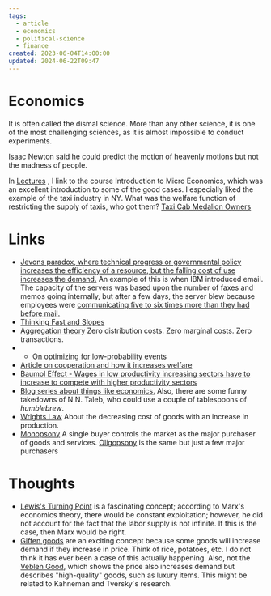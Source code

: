 ```yaml
---
tags:
  - article
  - economics
  - political-science
  - finance
created: 2023-06-04T14:00:00
updated: 2024-06-22T09:47
---
```



# Economics

It is often called the dismal science. More than any other science, it is one of the most challenging sciences, as it is almost impossible to conduct experiments.

Isaac Newton said he could predict the motion of heavenly motions but not the madness of people. 

In [Lectures](../Learning/Lectures.md) , I link to the course Introduction to Micro Economics, which was an excellent introduction to some of the good cases.  I especially liked the example of the taxi industry in NY. What was the welfare function of restricting the supply of taxis, who got them? [Taxi Cab Medalion Owners](https://youtu.be/PC3qooaF5Xs?t=2087) 


# Links
- [Jevons paradox, where technical progress or governmental policy increases the efficiency of a resource, but the falling cost of use increases the demand.](https://en.wikipedia.org/wiki/Jevons_paradox) An example of this is when IBM introduced email. The capacity of the servers was based upon the number of faxes and memos going internally, but after a few days, the server blew because employees were [communicating five to six times more than they had before mail.](https://www.gq.com/story/cal-newport-end-of-email)
- [Thinking Fast and Slopes](https://www.drorpoleg.com/thinking-fast-and-slopes/)  
- [Aggregation theory](https://stratechery.com/aggregation-theory/) Zero distribution costs. Zero marginal costs. Zero transactions.
- - [On optimizing for low-probability events](https://www.drorpoleg.com/thinking-fast-and-slopes/)
- [Article on cooperation and how it increases welfare](https://ergodicityeconomics.com/2023/08/29/for-to-withhold-is-to-perish/)
- [Baumol Effect - Wages in low productivity increasing sectors have to increase to compete with higher productivity sectors](https://en.wikipedia.org/wiki/Baumol_effect)
- [Blog series about things like economics.](https://greyenlightenment.com/) Also, there are some funny takedowns of N.N. Taleb, who could use a couple of tablespoons of *humblebrew*.
- [Wrights Law](https://ark-invest.com/wrights-law/#:~:text=Pioneered%20by%20Theodore%20Wright%20in,fall%20by%20a%20constant%20percentage.) About the decreasing cost of goods with an increase in production. 
- [Monopsony](https://en.wikipedia.org/wiki/Monopsony) A single buyer controls the market as the major purchaser of goods and services.  [Oligopsony](https://en.wikipedia.org/wiki/Oligopsony) is the same but just a few major purchasers


# Thoughts 
- [Lewis's Turning Point](https://en.wikipedia.org/wiki/Lewis_turning_point) is a fascinating concept; according to Marx's economics theory, there would be constant exploitation; however, he did not account for the fact that the labor supply is not infinite. If this is the case, then Marx would be right. 
- [Giffen goods](https://www.investopedia.com/terms/g/giffen-good.asp) are an exciting concept because some goods will increase demand if they increase in price. Think of rice, potatoes, etc. I do not think it has ever been a case of this actually happening. Also, not the [Veblen Good](https://www.investopedia.com/terms/v/veblen-good.asp), which shows the price also increases demand but describes "high-quality" goods, such as luxury items.  This might be related to Kahneman and Tversky´s research.


